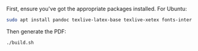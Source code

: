 First, ensure you've got the appropriate packages installed. For Ubuntu:

```sh
sudo apt install pandoc texlive-latex-base texlive-xetex fonts-inter
```

Then generate the PDF:

```sh
./build.sh
```
